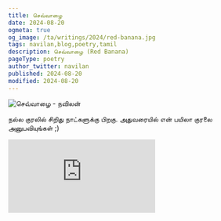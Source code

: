 ```yaml
---
title: செவ்வாழை
date: 2024-08-20
ogmeta: true
og_image: /ta/writings/2024/red-banana.jpg
tags: navilan,blog,poetry,tamil
description: செவ்வாழை (Red Banana)
pageType: poetry
author_twitter: navilan
published: 2024-08-20
modified: 2024-08-20
---
```

![செவ்வாழை - நவிலன்](/$relToAbs("red-banana.jpg")$)

<!--more-->

நல்ல குரலில் சிறிது நாட்களுக்கு பிறகு. அதுவரையில் என் பயிலா குரலை அனுபவியுங்கள் ;)

<div class="row youtube">
<iframe
   src="https://www.youtube.com/embed/RcNylzJMxTc"
   frameborder="0"
   allow="accelerometer; autoplay; encrypted-media; gyroscope; picture-in-picture" allowfullscreen></iframe>
</div>

